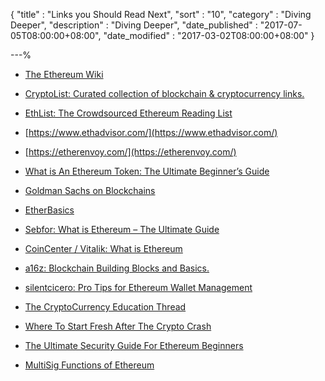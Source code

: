 {
"title"       : "Links you Should Read Next",
"sort"        : "10",
"category"    : "Diving Deeper",
"description" : "Diving Deeper",
"date_published" : "2017-07-05T08:00:00+08:00",
"date_modified"  : "2017-03-02T08:00:00+08:00"
}

---%

*  [The Ethereum Wiki](https://theethereum.wiki/w/index.php/Main_Page)

*  [CryptoList: Curated collection of blockchain & cryptocurrency links.](https://github.com/coinpride/CryptoList/blob/master/README.md)

*  [EthList: The Crowdsourced Ethereum Reading List](https://github.com/Scanate/EthList/blob/master/README.md)

*  [https://www.ethadvisor.com/](https://www.ethadvisor.com/)

*  [https://etherenvoy.com/](https://etherenvoy.com/)

*  [What is An Ethereum Token: The Ultimate Beginner’s Guide](https://blockgeeks.com/guides/ethereum-token/)

*  [Goldman Sachs on Blockchains](http://www.goldmansachs.com/our-thinking/pages/blockchain/)

*  [EtherBasics](https://etherbasics.com/)

*  [Sebfor: What is Ethereum – The Ultimate Guide](http://sebfor.com/what-is-ethereum-explained/)

*  [CoinCenter / Vitalik: What is Ethereum](https://coincenter.org/entry/what-is-ethereum)

*  [a16z: Blockchain Building Blocks and Basics.](https://a16z.com/2018/02/10/crypto-readings-resources/)

*  [silentcicero: Pro Tips for Ethereum Wallet Management](https://silentcicero.gitbooks.io/pro-tips-for-ethereum-wallet-management/)

*  [The CryptoCurrency Education Thread](https://twitter.com/AriDavidPaul/status/998240115800584193?s=19)

*  [Where To Start Fresh After The Crypto Crash](https://www.reddit.com/r/CryptoCurrency/comments/7uzrta/want_to_start_fresh_after_the_crypto_crash_here/)

*  [The Ultimate Security Guide For Ethereum Beginners](https://medium.com/@RaymondDurk/the-ultimate-security-guide-for-ethereum-beginners-eeb713f4e9af)

*  [MultiSig Functions of Ethereum](https://www.reddit.com/r/ethdev/comments/8le4tn/executing_functions_on_other_contracts_with/)
